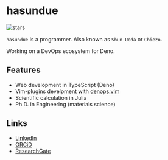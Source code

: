 # hasundue
![stars](https://img.shields.io/github/stars/hasundue)

`hasundue` is a programmer. Also known as `Shun Ueda` or `Chiezo`.

Working on a DevOps ecosystem for Deno.

## Features
- Web development in TypeScript (Deno)
- Vim-plugins develpment with [denops.vim](https://github.com/vim-denops/denops.vim)
- Scientific calculation in Julia
- Ph.D. in Engineering (materials science)

## Links
- [LinkedIn](https://www.linkedin.com/in/shun-ueda/)
- [ORCiD](https://orcid.org/my-orcid?orcid=0000-0002-8161-9424)
- [ResearchGate](https://www.researchgate.net/profile/Shun-Ueda)

